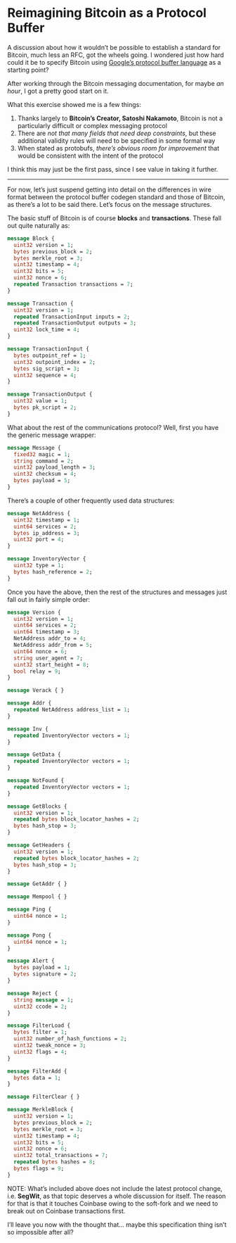 # Reimagining Bitcoin as a Protocol Buffer
A discussion about how it wouldn’t be possible to establish a standard for Bitcoin, much less an RFC, got the wheels going. I wondered just how hard could it be to specify Bitcoin using [Google’s protocol buffer language](https://developers.google.com/protocol-buffers/) as a starting point?

After working through the Bitcoin messaging documentation, for maybe _an hour_, I got a pretty good start on it.

What this exercise showed me is a few things:

1. Thanks largely to __Bitcoin’s Creator, Satoshi Nakamoto__, Bitcoin is not a particularly difficult or complex messaging protocol
1. There are _not that many fields that need deep constraints_, but these additional validity rules will need to be specified in some formal way
1. When stated as protobufs, _there’s obvious room for improvement_ that would be consistent with the intent of the protocol

I think this may just be the first pass, since I see value in taking it further.

---

For now, let’s just suspend getting into detail on the differences in wire format between the protocol buffer codegen standard and those of Bitcoin, as there’s a lot to be said there.
Let’s focus on the message structures.

The basic stuff of Bitcoin is of course __blocks__ and __transactions__. These fall out quite naturally as:
```protobuf
message Block {
  uint32 version = 1;
  bytes previous_block = 2;
  bytes merkle_root = 3;
  uint32 timestamp = 4;
  uint32 bits = 5;
  uint32 nonce = 6;
  repeated Transaction transactions = 7;
}

message Transaction {
  uint32 version = 1;
  repeated TransactionInput inputs = 2;
  repeated TransactionOutput outputs = 3;
  uint32 lock_time = 4;
}

message TransactionInput {
  bytes outpoint_ref = 1;
  uint32 outpoint_index = 2;
  bytes sig_script = 3;
  uint32 sequence = 4;
}

message TransactionOutput {
  uint32 value = 1;
  bytes pk_script = 2;
}
```

What about the rest of the communications protocol? Well, first you have the generic message wrapper:

```protobuf
message Message {
  fixed32 magic = 1;
  string command = 2;
  uint32 payload_length = 3;
  uint32 checksum = 4;
  bytes payload = 5;
}
```

There’s a couple of other frequently used data structures:

```protobuf
message NetAddress {
  uint32 timestamp = 1;
  uint64 services = 2;
  bytes ip_address = 3;
  uint32 port = 4;
}

message InventoryVector {
  uint32 type = 1;
  bytes hash_reference = 2;
}
```

Once you have the above, then the rest of the structures and messages just fall out in fairly simple order:
```protobuf
message Version {
  uint32 version = 1;
  uint64 services = 2;
  uint64 timestamp = 3;
  NetAddress addr_to = 4;
  NetAddress addr_from = 5;
  uint64 nonce = 6;
  string user_agent = 7;
  uint32 start_height = 8;
  bool relay = 9;
}

message Verack { }

message Addr {
  repeated NetAddress address_list = 1;
}

message Inv {
  repeated InventoryVector vectors = 1;
}

message GetData {
  repeated InventoryVector vectors = 1;
}

message NotFound {
  repeated InventoryVector vectors = 1;
}

message GetBlocks {
  uint32 version = 1;
  repeated bytes block_locator_hashes = 2;
  bytes hash_stop = 3;
}

message GetHeaders {
  uint32 version = 1;
  repeated bytes block_locator_hashes = 2;
  bytes hash_stop = 3;
}

message GetAddr { }

message Mempool { }

message Ping {
  uint64 nonce = 1;
}

message Pong {
  uint64 nonce = 1;
}

message Alert {
  bytes payload = 1;
  bytes signature = 2;
}

message Reject {
  string message = 1;
  uint32 ccode = 2;
}

message FilterLoad {
  bytes filter = 1;
  uint32 number_of_hash_functions = 2;
  uint32 tweak_nonce = 3;
  uint32 flags = 4;
}

message FilterAdd {
  bytes data = 1;
}

message FilterClear { }

message MerkleBlock {
  uint32 version = 1;
  bytes previous_block = 2;
  bytes merkle_root = 3;
  uint32 timestamp = 4;
  uint32 bits = 5;
  uint32 nonce = 6;
  uint32 total_transactions = 7;
  repeated bytes hashes = 8;
  bytes flags = 9;
}
```
NOTE: What’s included above does not include the latest protocol change, i.e. __SegWit__, as that topic deserves a whole discussion for itself. The reason for that is that it touches Coinbase owing to the soft-fork and we need to break out on Coinbase transactions first.

I’ll leave you now with the thought that… maybe this specification thing isn’t so impossible after all?
